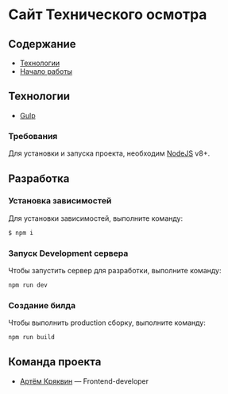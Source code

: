 # Сайт Технического осмотра

## Содержание
- [Технологии](#технологии)
- [Начало работы](#разработка)

## Технологии
- [Gulp](https://gulpjs.com/)

### Требования
Для установки и запуска проекта, необходим [NodeJS](https://nodejs.org/) v8+.

## Разработка
### Установка зависимостей
Для установки зависимостей, выполните команду:
```sh
$ npm i
```

### Запуск Development сервера
Чтобы запустить сервер для разработки, выполните команду:
```sh
npm run dev
```

### Создание билда
Чтобы выполнить production сборку, выполните команду: 
```sh
npm run build
```

## Команда проекта
- [Артём Кряквин](https://t.me/art_kryy) — Frontend-developer

